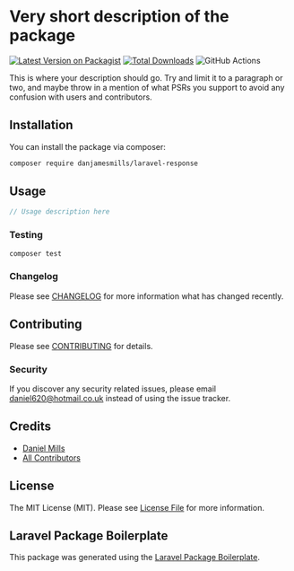 # Very short description of the package

[![Latest Version on Packagist](https://img.shields.io/packagist/v/danjamesmills/laravel-response.svg?style=flat-square)](https://packagist.org/packages/danjamesmills/laravel-response)
[![Total Downloads](https://img.shields.io/packagist/dt/danjamesmills/laravel-response.svg?style=flat-square)](https://packagist.org/packages/danjamesmills/laravel-response)
![GitHub Actions](https://github.com/danjamesmills/laravel-response/actions/workflows/main.yml/badge.svg)

This is where your description should go. Try and limit it to a paragraph or two, and maybe throw in a mention of what PSRs you support to avoid any confusion with users and contributors.

## Installation

You can install the package via composer:

```bash
composer require danjamesmills/laravel-response
```

## Usage

```php
// Usage description here
```

### Testing

```bash
composer test
```

### Changelog

Please see [CHANGELOG](CHANGELOG.md) for more information what has changed recently.

## Contributing

Please see [CONTRIBUTING](CONTRIBUTING.md) for details.

### Security

If you discover any security related issues, please email daniel620@hotmail.co.uk instead of using the issue tracker.

## Credits

-   [Daniel Mills](https://github.com/danjamesmills)
-   [All Contributors](../../contributors)

## License

The MIT License (MIT). Please see [License File](LICENSE.md) for more information.

## Laravel Package Boilerplate

This package was generated using the [Laravel Package Boilerplate](https://laravelpackageboilerplate.com).
